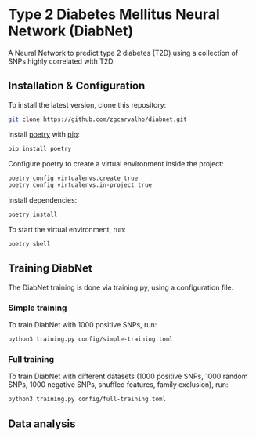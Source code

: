 # Type 2 Diabetes Mellitus Neural Network (DiabNet)

A Neural Network to predict type 2 diabetes (T2D) using a collection of SNPs highly correlated with T2D.

## Installation & Configuration

To install the latest version, clone this repository:

```bash
git clone https://github.com/zgcarvalho/diabnet.git
```

Install [poetry](https://python-poetry.org/) with [pip](https://pip.pypa.io/en/stable/):

```bash
pip install poetry
```

Configure poetry to create a virtual environment inside the project:

```bash
poetry config virtualenvs.create true
poetry config virtualenvs.in-project true
```

Install dependencies:

```bash
poetry install
```

To start the virtual environment, run:

```bash
poetry shell
```

## Training DiabNet

The DiabNet training is done via training.py, using a configuration file.

### Simple training

To train DiabNet with 1000 positive SNPs, run: 

```bash
python3 training.py config/simple-training.toml
```

### Full training

To train DiabNet with different datasets (1000 positive SNPs, 1000 random SNPs, 1000 negative SNPs, shuffled features, family exclusion), run:

```bash
python3 training.py config/full-training.toml
```

## Data analysis
